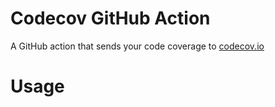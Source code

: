# Codecov GitHub Action

A GitHub action that sends your code coverage to [codecov.io](https://codecov.io)

# Usage
